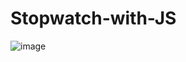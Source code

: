 # Stopwatch-with-JS

![image](https://github.com/user-attachments/assets/19764bd6-cc6c-415d-84ec-0a064cafc99f)
